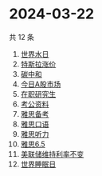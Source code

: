 # 2024-03-22

共 12 条

<!-- BEGIN ZHIHUSEARCH -->
<!-- 最后更新时间 Fri Mar 22 2024 23:07:27 GMT+0800 (China Standard Time) -->
1. [世界水日](https://www.zhihu.com/search?q=世界水日)
1. [特斯拉涨价](https://www.zhihu.com/search?q=特斯拉涨价)
1. [碳中和](https://www.zhihu.com/search?q=碳中和)
1. [今日A股市场](https://www.zhihu.com/search?q=今日A股市场)
1. [在职研究生](https://www.zhihu.com/search?q=在职研究生)
1. [考公资料](https://www.zhihu.com/search?q=考公资料)
1. [雅思备考](https://www.zhihu.com/search?q=雅思备考)
1. [雅思口语](https://www.zhihu.com/search?q=雅思口语)
1. [雅思听力](https://www.zhihu.com/search?q=雅思听力)
1. [雅思6.5](https://www.zhihu.com/search?q=雅思6.5)
1. [美联储维持利率不变](https://www.zhihu.com/search?q=美联储维持利率不变)
1. [世界睡眠日](https://www.zhihu.com/search?q=世界睡眠日)
<!-- END ZHIHUSEARCH -->
